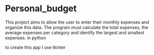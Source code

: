 # Personal_budget

This project aims to allow the user to enter their monthly expenses and organize this data. The program must calculate the total expenses, the average expenses per category and identify the largest and smallest expenses. in python


to create this app I use tkinter
